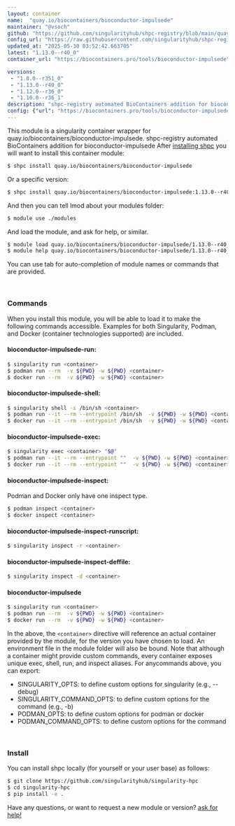 ```yaml
---
layout: container
name:  "quay.io/biocontainers/bioconductor-impulsede"
maintainer: "@vsoch"
github: "https://github.com/singularityhub/shpc-registry/blob/main/quay.io/biocontainers/bioconductor-impulsede/container.yaml"
config_url: "https://raw.githubusercontent.com/singularityhub/shpc-registry/main/quay.io/biocontainers/bioconductor-impulsede/container.yaml"
updated_at: "2025-05-30 03:52:42.663705"
latest: "1.13.0--r40_0"
container_url: "https://biocontainers.pro/tools/bioconductor-impulsede"

versions:
 - "1.8.0--r351_0"
 - "1.13.0--r40_0"
 - "1.12.0--r36_0"
 - "1.10.0--r36_1"
description: "shpc-registry automated BioContainers addition for bioconductor-impulsede"
config: {"url": "https://biocontainers.pro/tools/bioconductor-impulsede", "maintainer": "@vsoch", "description": "shpc-registry automated BioContainers addition for bioconductor-impulsede", "latest": {"1.13.0--r40_0": "sha256:4991adb88d2ff921b76ea28334cb2b7fc2f3032230d32fc86f12eeee843aeb72"}, "tags": {"1.8.0--r351_0": "sha256:0fc9f6eb3ccaac88ff7a5d3401952e7192b2c52a07c05aa849b58965d3673bc4", "1.13.0--r40_0": "sha256:4991adb88d2ff921b76ea28334cb2b7fc2f3032230d32fc86f12eeee843aeb72", "1.12.0--r36_0": "sha256:c46f6da274feb083a2966d0c14000e52807033d6adc5bbd8362f4200d94230ac", "1.10.0--r36_1": "sha256:b8af1385a4bf95d99abb6f0d3cbd2fb96b606b2a68f0b06f4f7e1cf6e86de5cd"}, "docker": "quay.io/biocontainers/bioconductor-impulsede"}
---
```


This module is a singularity container wrapper for quay.io/biocontainers/bioconductor-impulsede.
shpc-registry automated BioContainers addition for bioconductor-impulsede
After [installing shpc](#install) you will want to install this container module:


```bash
$ shpc install quay.io/biocontainers/bioconductor-impulsede
```

Or a specific version:

```bash
$ shpc install quay.io/biocontainers/bioconductor-impulsede:1.13.0--r40_0
```

And then you can tell lmod about your modules folder:

```bash
$ module use ./modules
```

And load the module, and ask for help, or similar.

```bash
$ module load quay.io/biocontainers/bioconductor-impulsede/1.13.0--r40_0
$ module help quay.io/biocontainers/bioconductor-impulsede/1.13.0--r40_0
```

You can use tab for auto-completion of module names or commands that are provided.

<br>

### Commands

When you install this module, you will be able to load it to make the following commands accessible.
Examples for both Singularity, Podman, and Docker (container technologies supported) are included.

#### bioconductor-impulsede-run:

```bash
$ singularity run <container>
$ podman run --rm  -v ${PWD} -w ${PWD} <container>
$ docker run --rm  -v ${PWD} -w ${PWD} <container>
```

#### bioconductor-impulsede-shell:

```bash
$ singularity shell -s /bin/sh <container>
$ podman run --it --rm --entrypoint /bin/sh  -v ${PWD} -w ${PWD} <container>
$ docker run --it --rm --entrypoint /bin/sh  -v ${PWD} -w ${PWD} <container>
```

#### bioconductor-impulsede-exec:

```bash
$ singularity exec <container> "$@"
$ podman run --it --rm --entrypoint ""  -v ${PWD} -w ${PWD} <container> "$@"
$ docker run --it --rm --entrypoint ""  -v ${PWD} -w ${PWD} <container> "$@"
```

#### bioconductor-impulsede-inspect:

Podman and Docker only have one inspect type.

```bash
$ podman inspect <container>
$ docker inspect <container>
```

#### bioconductor-impulsede-inspect-runscript:

```bash
$ singularity inspect -r <container>
```

#### bioconductor-impulsede-inspect-deffile:

```bash
$ singularity inspect -d <container>
```



#### bioconductor-impulsede

```bash
$ singularity run <container>
$ podman run --rm  -v ${PWD} -w ${PWD} <container>
$ docker run --rm  -v ${PWD} -w ${PWD} <container>
```


In the above, the `<container>` directive will reference an actual container provided
by the module, for the version you have chosen to load. An environment file in the
module folder will also be bound. Note that although a container
might provide custom commands, every container exposes unique exec, shell, run, and
inspect aliases. For anycommands above, you can export:

 - SINGULARITY_OPTS: to define custom options for singularity (e.g., --debug)
 - SINGULARITY_COMMAND_OPTS: to define custom options for the command (e.g., -b)
 - PODMAN_OPTS: to define custom options for podman or docker
 - PODMAN_COMMAND_OPTS: to define custom options for the command

<br>

### Install

You can install shpc locally (for yourself or your user base) as follows:

```bash
$ git clone https://github.com/singularityhub/singularity-hpc
$ cd singularity-hpc
$ pip install -e .
```

Have any questions, or want to request a new module or version? [ask for help!](https://github.com/singularityhub/singularity-hpc/issues)